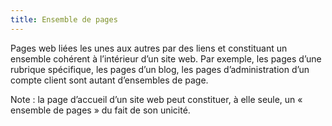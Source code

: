 ```yaml
---
title: Ensemble de pages
---
```


Pages web liées les unes aux autres par des liens et constituant un ensemble
cohérent à l’intérieur d’un site web. Par exemple, les pages d’une rubrique
spécifique, les pages d’un blog, les pages d’administration d’un compte client
sont autant d’ensembles de page.

Note : la page d’accueil d’un site web peut constituer, à elle seule, un «
ensemble de pages » du fait de son unicité.
